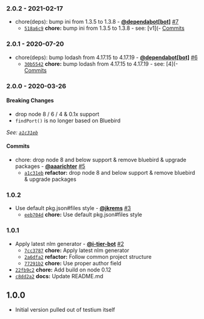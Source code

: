 ### 2.0.2 - 2021-02-17

* chore(deps): bump ini from 1.3.5 to 1.3.8 - **[@dependabot[bot]](https://github.com/apps/dependabot)** [#7](https://github.com/testiumjs/find-open-port/pull/7)
  - [`518a6c9`](https://github.com/testiumjs/find-open-port/commit/518a6c952a8596cae71de90a4ab33e36a6a66da9) **chore:** bump ini from 1.3.5 to 1.3.8 - see: [v1](- [Commits](https://github.com/isaacs/ini/compare/v1)


### 2.0.1 - 2020-07-20

* chore(deps): bump lodash from 4.17.15 to 4.17.19 - **[@dependabot[bot]](https://github.com/apps/dependabot)** [#6](https://github.com/testiumjs/find-open-port/pull/6)
  - [`30b5542`](https://github.com/testiumjs/find-open-port/commit/30b5542dfdcc6914d64eec437ff04bc7a9ea0951) **chore:** bump lodash from 4.17.15 to 4.17.19 - see: [4](- [Commits](https://github.com/lodash/lodash/compare/4)


### 2.0.0 - 2020-03-26

#### Breaking Changes

- drop node 8 / 6 / 4 & 0.1x support
- `findPort()` is no longer based on Bluebird

*See: [`a1c31eb`](https://github.com/testiumjs/find-open-port/commit/a1c31eb474f28ba84c6ab2858bebc1d8935864a8)*

#### Commits

* chore: drop node 8 and below support & remove bluebird & upgrade packages - **[@aaarichter](https://github.com/aaarichter)** [#5](https://github.com/testiumjs/find-open-port/pull/5)
  - [`a1c31eb`](https://github.com/testiumjs/find-open-port/commit/a1c31eb474f28ba84c6ab2858bebc1d8935864a8) **refactor:** drop node 8 and below support & remove bluebird & upgrade packages


### 1.0.2

* Use default pkg.json#files style - **[@jkrems](https://github.com/jkrems)** [#3](https://github.com/testiumjs/find-open-port/pull/3)
  - [`eeb704d`](https://github.com/testiumjs/find-open-port/commit/eeb704dcb785d88b7c74d2987e73f9eee0f4bbf9) **chore:** Use default pkg.json#files style


### 1.0.1

* Apply latest nlm generator - **[@i-tier-bot](https://github.com/i-tier-bot)** [#2](https://github.com/testiumjs/find-open-port/pull/2)
  - [`7cc3787`](https://github.com/testiumjs/find-open-port/commit/7cc3787230cc4b1e299ca59ff49e1a73fa8c467c) **chore:** Apply latest nlm generator
  - [`2a6dfa2`](https://github.com/testiumjs/find-open-port/commit/2a6dfa2a9b895e703ad988a30a1003b8c6859f88) **refactor:** Follow common project structure
  - [`77291b2`](https://github.com/testiumjs/find-open-port/commit/77291b2be591ce87d68612aa090eedf96ef9d740) **chore:** Use proper author field
* [`22fb9c2`](https://github.com/testiumjs/find-open-port/commit/22fb9c2ce1a85f75470733590679063a756f4774) **chore:** Add build on node 0.12
* [`c8dd2a2`](https://github.com/testiumjs/find-open-port/commit/c8dd2a25739d65708f29928db12d995004ac6726) **docs:** Update README.md


1.0.0
-----
* Initial version pulled out of testium itself

